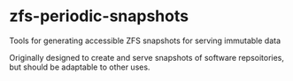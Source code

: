 zfs-periodic-snapshots
======================

Tools for generating accessible ZFS snapshots for serving immutable data

Originally designed to create and serve snapshots of software repsoitories, but should be adaptable to other uses.
